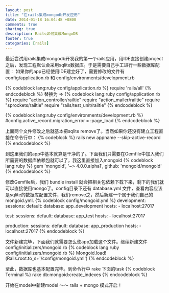 ```yaml
---
layout: post
title: "在rails集成mongodb开发应用"
date: 2014-01-18 16:04:48 +0800
comments: true
sharing: true
description: Rails如何集成MongoDB
footer: true
categories: [rails]
---
```

最近尝试用rails集成mongodb开发我的第一个rails应用，用IDE直接创建project之后，发现工程默认会采用sqlite数据库。于是需要自己手工进行一些数据库配置：
如果你的app已经使用IDE建立好了，需要修改的文件有 config/application.rb 和 config/environments/development.rb

<!-- more -->

{% codeblock lang:ruby config/application.rb %}
require 'rails/all'
{% endcodeblock %}
替换为 =>
{% codeblock lang:ruby config/application.rb %}
require "action_controller/railtie"
require "action_mailer/railtie"
require "sprockets/railtie"
require "rails/test_unit/railtie"
{% endcodeblock %}

{% codeblock lang:ruby config/environments/development.rb %}
 #config.active_record.migration_error = :page_load
{% endcodeblock %}
<!-- more -->
上面两个文件修改之后就基本把sqlite remove了。当然如果你还没有建立工程直接在命令行中：
{% codeblock %}
rails new appname --skip-active-record
{% endcodeblock %}

到这里我们的app中基本就算是干净的了。下面我们只需要在Gemfile中加入我们所需要的数据库依赖包就可以了，我这里直接加入mongoid
{% codeblock lang:ruby %}
gem 'mongoid', '~> 4.0.0.alpha1', github: 'mongoid/mongoid'
{% endcodeblock %}

修改Gemfile后，我们 bundle install 就会把相关包依赖下载下来，剩下的我们就可以直接使用mongo了。config目录下还有 database.yml 文件，查看内容应该是sqlite的数据库配置文件，我们remove之，然后新建一个属于我们自己的 mongoid.yml.
{% codeblock config/mongoid.yml %}
development:
  sessions:
    default:
      database: app_development
      hosts:
        - localhost:27017

test:
  sessions:
    default:
      database: app_test
      hosts:
        - localhost:27017

production:
  sessions:
    default:
      database: app_production
      hosts:
        - localhost:27017
{% endcodeblock %}

文件新建完毕，下面我们就需要怎么使app加载这个文件。继续新建文件 config/initializers/mongoid.rb
{% codeblock lang:ruby config/initializers/mongoid.rb %}
Mongoid.load!(Rails.root.to_s+'/config/mongoid.yml')
{% endcodeblock %}

至此，数据库也基本配置完毕。到命令行中 rake 下面的task
{% codeblock Terminal %}
rake db:mongoid:create_indexes
{% endcodeblock %}

开始在model中新建model ～～ rails + mongo 模式开启！
